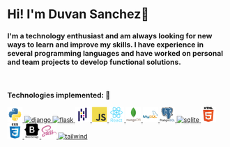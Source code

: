 # Hi! I'm Duvan Sanchez🤝
<h3 align="left">I'm a technology enthusiast and am always looking for new ways to learn and improve my skills. I have
    experience in several programming languages and have worked on personal and team projects to develop functional
    solutions.</h3>

<br>
<h3 align="left">Technologies implemented: 🤖</h3>
<a href="https://www.python.org" target="_blank" rel="noreferrer" > 
        <img
        src="https://raw.githubusercontent.com/devicons/devicon/master/icons/python/python-original.svg"
        alt="python" 
        width="35" 
        height="35" 
        /> 
    </a>
    <a href="https://www.djangoproject.com/" target="_blank"
    rel="noreferrer"> <img src="https://cdn.worldvectorlogo.com/logos/django.svg" alt="django" width="35"
        height="35" /> </a>
    <a href="https://flask.palletsprojects.com/" target="_blank" rel="noreferrer"> <img
            src="https://www.vectorlogo.zone/logos/pocoo_flask/pocoo_flask-icon.svg" alt="flask" width="35" height="35" />
    </a>
    <a href="https://pandas.pydata.org/" target="_blank"
    rel="noreferrer"> <img
        src="https://raw.githubusercontent.com/devicons/devicon/2ae2a900d2f041da66e950e4d48052658d850630/icons/pandas/pandas-original.svg"
        alt="pandas" width="35" height="35" /> </a> 
    <a href="https://developer.mozilla.org/en-US/docs/Web/JavaScript"
        target="_blank" rel="noreferrer"> <img
            src="https://raw.githubusercontent.com/devicons/devicon/master/icons/javascript/javascript-original.svg"
            alt="javascript" width="35" height="35" /> </a>
    <a href="https://reactjs.org/" target="_blank" rel="noreferrer">
        <img src="https://raw.githubusercontent.com/devicons/devicon/master/icons/react/react-original-wordmark.svg"
            alt="react" width="35" height="35" /> </a>
    <a href="https://www.mongodb.com/" target="_blank"
        rel="noreferrer"> <img
            src="https://raw.githubusercontent.com/devicons/devicon/master/icons/mongodb/mongodb-original-wordmark.svg"
            alt="mongodb" width="35" height="35" /> </a>
    <a href="https://www.mysql.com/" target="_blank"
        rel="noreferrer"> <img
            src="https://raw.githubusercontent.com/devicons/devicon/master/icons/mysql/mysql-original-wordmark.svg"
            alt="mysql" width="35" height="35" /> </a>
    <a href="https://www.postgresql.org" target="_blank"
        rel="noreferrer"> <img
            src="https://raw.githubusercontent.com/devicons/devicon/master/icons/postgresql/postgresql-original-wordmark.svg"
            alt="postgresql" width="35" height="35" /> </a> 
    <a href="https://www.sqlite.org/" target="_blank" rel="noreferrer"> <img
            src="https://www.vectorlogo.zone/logos/sqlite/sqlite-icon.svg" alt="sqlite" width="35" height="35" /> 
    </a>        
    <a href="https://www.w3.org/html/" target="_blank" rel="noreferrer"> <img
        src="https://raw.githubusercontent.com/devicons/devicon/master/icons/html5/html5-original-wordmark.svg"
        alt="html5" width="35" height="35" /> </a> 
    <a href="https://www.w3schools.com/css/" target="_blank" rel="noreferrer"> <img
            src="https://raw.githubusercontent.com/devicons/devicon/master/icons/css3/css3-original-wordmark.svg"
            alt="css3" width="35" height="35" /> </a>     
    <a href="https://getbootstrap.com" target="_blank" rel="noreferrer"> 
    <img
            src="https://raw.githubusercontent.com/devicons/devicon/master/icons/bootstrap/bootstrap-plain-wordmark.svg"
            alt="bootstrap" width="35" height="35" /> </a>
    <a href="https://sass-lang.com" target="_blank" rel="noreferrer">    
        <img src="https://raw.githubusercontent.com/devicons/devicon/master/icons/sass/sass-original.svg" alt="sass"
            width="35" height="35" /> </a>
    <a href="https://tailwindcss.com/" target="_blank" rel="noreferrer"> <img
            src="https://www.vectorlogo.zone/logos/tailwindcss/tailwindcss-icon.svg" alt="tailwind" width="35"
            height="35" /> </a>
</p>
